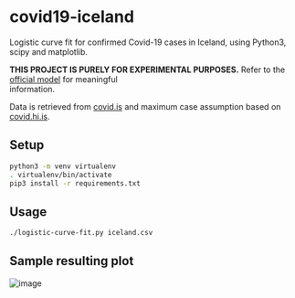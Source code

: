 # covid19-iceland


Logistic curve fit for confirmed Covid-19 cases in Iceland, using Python3, scipy and matplotlib.

**THIS PROJECT IS PURELY FOR EXPERIMENTAL PURPOSES.** Refer to the [official model](https://covid.hi.is/) for meaningful  
information.  

Data is retrieved from [covid.is](https://www.covid.is/tolulegar-upplysingar) and maximum case assumption based on 
[covid.hi.is](https://covid.hi.is).

Setup
--

````bash
python3 -m venv virtualenv
. virtualenv/bin/activate
pip3 install -r requirements.txt
````

Usage
---

```bash
./logistic-curve-fit.py iceland.csv
```

Sample resulting plot
---
![image](https://user-images.githubusercontent.com/38035/78574415-80e18400-7819-11ea-8812-422795f1a882.png)





